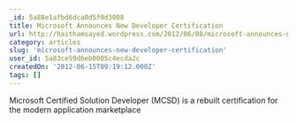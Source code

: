 ```yaml
---
_id: 5a88e1afbd6dca0d5f0d3008
title: Microsoft Announces New Developer Certification
url: http://haithamsayed.wordpress.com/2012/06/08/microsoft-announces-new-developer-certification/
category: articles
slug: 'microsoft-announces-new-developer-certification'
user_id: 5a83ce59d6eb0005c4ecda2c
createdOn: '2012-06-15T09:19:12.000Z'
tags: []
---
```


Microsoft Certified Solution Developer (MCSD) is a rebuilt certification for the modern application marketplace
